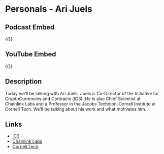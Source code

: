 # Personals - Ari Juels


## Podcast Embed
{{<podcast-embed url="https://embed.sounder.fm/play/467718">}}

## YouTube Embed
{{<youtube url="https://www.youtube.com/watch?v=_f0uLkJ1qHc">}}

## Description
Today we’ll be talking with Ari Juels. Juels is Co-Director of the Initiative for CryptoCurrencies and Contracts (IC3). He is also Chief Scientist at Chainlink Labs and a Professor in the Jacobs Technion-Cornell Institute at Cornell Tech. We'll be talking about his work and what motivates him.

## Links 
- [IC3](https://www.initc3.org)
- [Chainlink Labs](https://chainlinklabs.com)
- [Cornell Tech](https://tech.cornell.edu)


